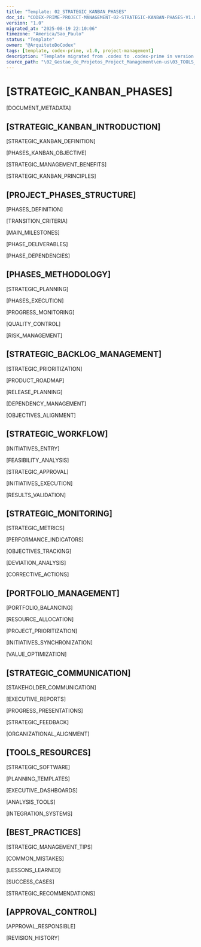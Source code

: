 ```yaml
---
title: "Template: 02_STRATEGIC_KANBAN_PHASES"
doc_id: "CODEX-PRIME-PROJECT-MANAGEMENT-02-STRATEGIC-KANBAN-PHASES-V1.0"
version: "1.0"
migrated_at: "2025-08-19 22:10:06"
timezone: "America/Sao_Paulo"
status: "Template"
owner: "@ArquitetoDoCodex"
tags: [template, codex-prime, v1.0, project-management]
description: "Template migrated from .codex to .codex-prime in version 1.0"
source_path: "\02_Gestao_de_Projetos_Project_Management\en-us\03_TOOLS_AND_MODELS\KANBAN\02_STRATEGIC_KANBAN_PHASES.md"
---
```


# [STRATEGIC_KANBAN_PHASES]

[DOCUMENT_METADATA]

## [STRATEGIC_KANBAN_INTRODUCTION]

[STRATEGIC_KANBAN_DEFINITION]

[PHASES_KANBAN_OBJECTIVE]

[STRATEGIC_MANAGEMENT_BENEFITS]

[STRATEGIC_KANBAN_PRINCIPLES]

## [PROJECT_PHASES_STRUCTURE]

[PHASES_DEFINITION]

[TRANSITION_CRITERIA]

[MAIN_MILESTONES]

[PHASE_DELIVERABLES]

[PHASE_DEPENDENCIES]

## [PHASES_METHODOLOGY]

[STRATEGIC_PLANNING]

[PHASES_EXECUTION]

[PROGRESS_MONITORING]

[QUALITY_CONTROL]

[RISK_MANAGEMENT]

## [STRATEGIC_BACKLOG_MANAGEMENT]

[STRATEGIC_PRIORITIZATION]

[PRODUCT_ROADMAP]

[RELEASE_PLANNING]

[DEPENDENCY_MANAGEMENT]

[OBJECTIVES_ALIGNMENT]

## [STRATEGIC_WORKFLOW]

[INITIATIVES_ENTRY]

[FEASIBILITY_ANALYSIS]

[STRATEGIC_APPROVAL]

[INITIATIVES_EXECUTION]

[RESULTS_VALIDATION]

## [STRATEGIC_MONITORING]

[STRATEGIC_METRICS]

[PERFORMANCE_INDICATORS]

[OBJECTIVES_TRACKING]

[DEVIATION_ANALYSIS]

[CORRECTIVE_ACTIONS]

## [PORTFOLIO_MANAGEMENT]

[PORTFOLIO_BALANCING]

[RESOURCE_ALLOCATION]

[PROJECT_PRIORITIZATION]

[INITIATIVES_SYNCHRONIZATION]

[VALUE_OPTIMIZATION]

## [STRATEGIC_COMMUNICATION]

[STAKEHOLDER_COMMUNICATION]

[EXECUTIVE_REPORTS]

[PROGRESS_PRESENTATIONS]

[STRATEGIC_FEEDBACK]

[ORGANIZATIONAL_ALIGNMENT]

## [TOOLS_RESOURCES]

[STRATEGIC_SOFTWARE]

[PLANNING_TEMPLATES]

[EXECUTIVE_DASHBOARDS]

[ANALYSIS_TOOLS]

[INTEGRATION_SYSTEMS]

## [BEST_PRACTICES]

[STRATEGIC_MANAGEMENT_TIPS]

[COMMON_MISTAKES]

[LESSONS_LEARNED]

[SUCCESS_CASES]

[STRATEGIC_RECOMMENDATIONS]

## [APPROVAL_CONTROL]

[APPROVAL_RESPONSIBLE]

[REVISION_HISTORY]